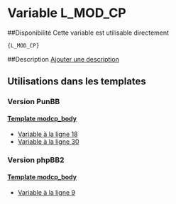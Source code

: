 # Variable L_MOD_CP

##Disponibilité
Cette variable est utilisable directement

```html
{L_MOD_CP}
```

##Description
[Ajouter une description](https://fa-tvars.appspot.com/var/L_MOD_CP)

## Utilisations dans les templates

### Version PunBB

#### [Template modcp_body](punbb/modcp_body.md#readme)
* [Variable &agrave; la ligne 18](../punbb/modcp_body.tpl#L18)
* [Variable &agrave; la ligne 30](../punbb/modcp_body.tpl#L30)

### Version phpBB2

#### [Template modcp_body](subsilver/modcp_body.md#readme)
* [Variable &agrave; la ligne 9](../subsilver/modcp_body.tpl#L9)